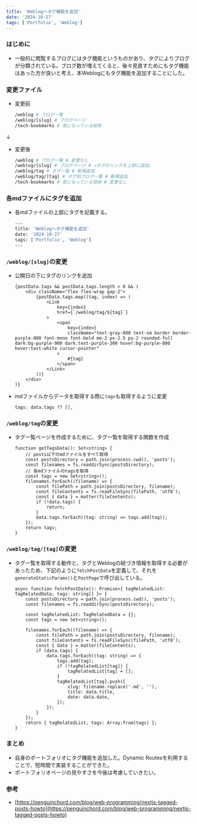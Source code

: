```yaml
---
title: 'Weblogへタグ機能を追加'
date: '2024-10-27'
tags: ['Portfolio', 'Weblog']
---
```


### はじめに

- 一般的に閲覧するブログにはタグ機能というものがあり、タグによりブログが分類されている。ブログ数が増えてくると、後々見直すためにもタグ機能はあった方が良いと考え、本Weblogにもタグ機能を追加することにした。

### 変更ファイル
* 変更前
    ```bash
    /weblog # ブログ一覧
    /weblog/[slug] # ブログページ
    /tech-bookmarks # 気になっている技術
    ```
↓
* 変更後
    ```bash
    /weblog # ブログ一覧 # 変更なし
    /weblog/[slug] # ブログページ # →タグのリンクを上部に追加。
    /weblog/tag # タグ一覧 # 新規追加
    /weblog/tag/[tag] # タグ別ブログ一覧 # 新規追加
    /tech-bookmarks # 気になっている技術 # 変更なし
    ```

### 各mdファイルにタグを追加
* 各mdファイルの上部にタグを記載する。
    ```bash
    ---
    title: 'Weblogへタグ機能を追加'
    date: '2024-10-27'
    tags: ['Portfolio', 'Weblog']
    ---
    ```

### `/weblog/[slug]`の変更
* 公開日の下にタグのリンクを追加
    ```tsx
    {postData.tags && postData.tags.length > 0 && (
        <div className="flex flex-wrap gap-2">
            {postData.tags.map((tag, index) => (
                <Link
                    key={index}
                    href={`/weblog/tag/${tag}`}
                >
                    <span
                        key={index}
                        className="text-gray-800 text-sm border border-purple-800 font-mono font-bold me-2 px-2.5 py-2 rounded-full dark:bg-purple-900 dark:text-purple-300 hover:bg-purple-800 hover:text-white cursor-pointer"
                    >
                        #{tag}
                    </span>
                </Link>
            ))}
        </div>
    )}
    ```
* mdファイルからデータを取得する際に`tags`も取得するように変更
    ```tsx
    tags: data.tags ?? [],
    ```

### `/weblog/tag`の変更
* タグ一覧ページを作成するために、タグ一覧を取得する関数を作成
    ```tsx
    function getTagsData(): Set<string> {
        // posts以下のmdファイルをすべて取得
        const postsDirectory = path.join(process.cwd(), 'posts');
        const filenames = fs.readdirSync(postsDirectory);
        // 各mdファイルのtagsを取得
        const tags = new Set<string>();
        filenames.forEach((filename) => {
            const filePath = path.join(postsDirectory, filename);
            const fileContents = fs.readFileSync(filePath, 'utf8');
            const { data } = matter(fileContents);
            if (!data.tags) {
                return;
            }
            data.tags.forEach((tag: string) => tags.add(tag));
        });
        return tags;
    }
    ```

### `/weblog/tag/[tag]`の変更
* タグ一覧を取得する動作と、タグとWeblogの紐づき情報を取得する必要があったため、下記のように`fetchPostData`を定義して、それを`generateStaticParams()`と`PostPage`で呼び出している。
    ```tsx
    async function fetchPostData(): Promise<{ tagRelatedList: TagRelatedData; tags: string[] }> {
        const postsDirectory = path.join(process.cwd(), 'posts');
        const filenames = fs.readdirSync(postsDirectory);

        const tagRelatedList: TagRelatedData = {};
        const tags = new Set<string>();

        filenames.forEach((filename) => {
            const filePath = path.join(postsDirectory, filename);
            const fileContents = fs.readFileSync(filePath, 'utf8');
            const { data } = matter(fileContents);
            if (data.tags) {
                data.tags.forEach((tag: string) => {
                    tags.add(tag);
                    if (!tagRelatedList[tag]) {
                        tagRelatedList[tag] = [];
                    }
                    tagRelatedList[tag].push({
                        slug: filename.replace('.md', ''),
                        title: data.title,
                        date: data.date,
                    });
                });
            }
        });
        return { tagRelatedList, tags: Array.from(tags) };
    }
    ```

### まとめ
* 自身のポートフォリオにタグ機能を追加した。Dynamic Routesを利用することで、短時間で実装することができた。
* ポートフォリオページの見やすさを今後は考慮していきたい。

### 参考
- [https://penguinchord.com/blog/web-programming/nextjs-tagged-posts-howto](https://penguinchord.com/blog/web-programming/nextjs-tagged-posts-howto)
